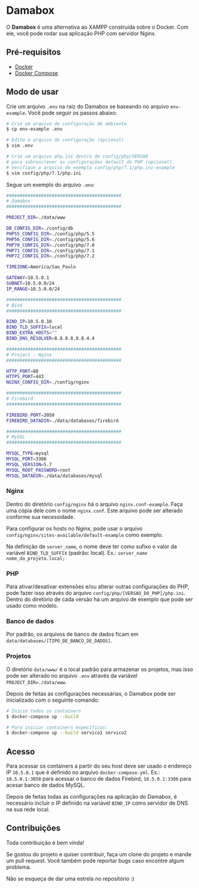 # Damabox

O **Damabox** é uma alternativa ao XAMPP construída sobre o Docker. Com ele, você pode rodar sua aplicação PHP com servidor Nginx.

## Pré-requisitos

- [Docker](https://docs.docker.com/install/)
- [Docker Compose](https://docs.docker.com/compose/)

## Modo de usar

Crie um arquivo `.env` na raíz do Damabox se baseando no arquivo `env-example`. Você pode seguir os passos abaixo:

``` bash
# Crie um arquivo de configuração de ambiente
$ cp env-example .env

# Edite o arquivo de configuração (opcional)
$ vim .env

# Crie um arquivo php.ini dentro de config/php/VERSAO
# para sobrescrever as configurações default do PHP (opcional).
# Verifique o arquivo de exemplo config/php/7.1/php.ini-example
$ vim config/php/7.1/php.ini

```

Segue um exemplo do arquivo `.env`:

```bash
###########################################
# Damabox
###########################################

PROJECT_DIR=./data/www

DB_CONFIG_DIR=./config/db
PHP55_CONFIG_DIR=./config/php/5.5
PHP56_CONFIG_DIR=./config/php/5.6
PHP70_CONFIG_DIR=./config/php/7.0
PHP71_CONFIG_DIR=./config/php/7.1
PHP72_CONFIG_DIR=./config/php/7.2

TIMEZONE=America/Sao_Paulo

GATEWAY=10.5.0.1
SUBNET=10.5.0.0/24
IP_RANGE=10.5.0.0/24

###########################################
# Bind
###########################################

BIND_IP=10.5.0.10
BIND_TLD_SUFFIX=local
BIND_EXTRA_HOSTS=""
BIND_DNS_RESOLVER=8.8.8.8,8.8.4.4

###########################################
# Project - Nginx
###########################################

HTTP_PORT=80
HTTPS_PORT=443
NGINX_CONFIG_DIR=./config/nginx

###########################################
# Firebird
###########################################

FIREBIRD_PORT=3050
FIREBIRD_DATADIR=./data/databases/firebird

###########################################
# MySQL
###########################################

MYSQL_TYPE=mysql
MYSQL_PORT=3306
MYSQL_VERSION=5.7
MYSQL_ROOT_PASSWORD=root
MYSQL_DATADIR=./data/databases/mysql
```

### Nginx

Dentro do diretório `config/nginx` há o arquivo `nginx.conf-example`. Faça uma cópia dele com o nome `nginx.conf`. Este arquivo pode ser alterado conforme sua necessidade.

Para configurar os hosts no Nginx, pode usar o arquivo `config/nginx/sites-available/default-example` como exemplo.

Na definição de `server_name`, o nome deve ter como sufixo o valor da variável `BIND_TLD_SUFFIX` (padrão: local). Ex.: `server_name nome_do_projeto.local;`

### PHP

Para ativar/desativar extensões e/ou alterar outras configurações do PHP, pode fazer isso através do arquivo `config/php/[VERSAO_DO_PHP]/php.ini`. Dentro do diretório de cada versão há um arquivo de exemplo que pode ser usado como modelo.

### Banco de dados

Por padrão, os arquivos de banco de dados ficam em `data/databases/[TIPO_DE_BANCO_DE_DADOS]`.

### Projetos

O diretório `data/www/` é o local padrão para armazenar os projetos, mas isso pode ser alterado no arquivo `.env` através da variável `PROJECT_DIR=./data/www`.

Depois de feitas as configurações necessárias, o Damabox pode ser inicializado com o seguinte comando:

```bash
# Inicie todos os containers
$ docker-compose up --build

# Para iniciar containers específicos:
$ docker-compose up --build servico1 servico2
```

## Acesso

Para acessar os containers a partir do seu host deve ser usado o endereço IP `10.5.0.1` que é definido no arquivo `docker-compose.yml`. Ex.: `10.5.0.1:3050` para acessar o banco de dados Firebird, `10.5.0.1:3306` para acesar banco de dados MySQL.

Depois de feitas todas as configurações na aplicação do Damabox, é necessário incluir o IP definido na variável `BIND_IP` como servidor de DNS na sua rede local.

## Contribuições

Toda contribuição é bem vinda!

Se gostou do projeto e quiser contribuir, faça um clone do projeto e mande um pull request. Você também pode reportar bugs caso encontre algum problema.

Não se esqueça de dar uma estrela no repositório :)

